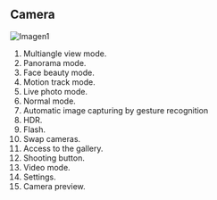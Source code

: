 ## Camera

![Imagen1](http://static.energysistem.com/images/manuals/42430/565c21f09aede.jpg)


1.	Multiangle view mode.
2.	Panorama mode.
3.	Face beauty mode.
4.	Motion track mode.
5.	Live photo mode.
6.	Normal mode.
7.	Automatic image capturing by gesture recognition
8.	HDR.
9.	Flash.
10.	Swap cameras.
11.	Access to the gallery.
12.	Shooting button.
13.	Video mode.
14.	Settings.
15.	Camera preview.

